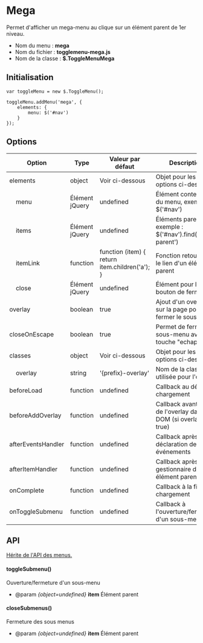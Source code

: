 # Mega

Permet d'afficher un mega-menu au clique sur un élément parent de 1er niveau.

* Nom du menu : **mega**
* Nom du fichier : **togglemenu-mega.js**
* Nom de la classe : **$.ToggleMenuMega**


## Initialisation

    var toggleMenu = new $.ToggleMenu();
    
    toggleMenu.addMenu('mega', {
        elements: {
            menu: $('#nav')
        }
    });


## Options

| Option                           | Type           | Valeur par défaut                              | Description                                                                                  |
|----------------------------------|----------------|------------------------------------------------|----------------------------------------------------------------------------------------------|
| elements                         | object         | Voir ci-dessous                                | Objet pour les options ci-dessous                                                            |
| &nbsp;&nbsp;&nbsp;&nbsp;menu     | Élément jQuery | undefined                                      | Élément conteneur du menu, exemple : $('#nav')                                               |
| &nbsp;&nbsp;&nbsp;&nbsp;items    | Élément jQuery | undefined                                      | Éléments parents, exemple : $('#nav').find('li.is-parent')                                   |
| &nbsp;&nbsp;&nbsp;&nbsp;itemLink | function       | function (item) { return item.children('a'); } | Fonction retournant le lien d'un élément parent                                              |
| &nbsp;&nbsp;&nbsp;&nbsp;close    | Élément jQuery | undefined                                      | Élément pour le bouton de fermeture                                                          |
| overlay                          | boolean        | true                                           | Ajout d'un overlay sur la page pour fermer le sous-menu                                      |
| closeOnEscape                    | boolean        | true                                           | Permet de fermer le sous-menu avec la touche "echap"                                         |
| classes                          | object         | Voir ci-dessous                                | Objet pour les options ci-dessous                                                            |
| &nbsp;&nbsp;&nbsp;&nbsp;overlay  | string         | '{prefix}-overlay'                             | Nom de la classe utilisée pour l'overlay                                                     |
| beforeLoad                       | function       | undefined                                      | Callback au début du chargement                                                              |
| beforeAddOverlay                 | function       | undefined                                      | Callback avant l'ajout de l'overlay dans le DOM (si overlay = true)                          |
| afterEventsHandler               | function       | undefined                                      | Callback après la déclaration des événements                                                 |
| afterItemHandler                 | function       | undefined                                      | Callback après le gestionnaire d'un élément parent                                           |
| onComplete                       | function       | undefined                                      | Callback à la fin du chargement                                                              |
| onToggleSubmenu                  | function       | undefined                                      | Callback à l'ouverture/fermeture d'un sous-menu                                              |


## API

[Hérite de l'API des menus.](../README.md#api-menus)


#### toggleSubmenu()

Ouverture/fermeture d'un sous-menu

* @param *{object=undefined}* **item** Élément parent


#### closeSubmenus()

Fermeture des sous menus

* @param *{object=undefined}* **item** Élément parent


